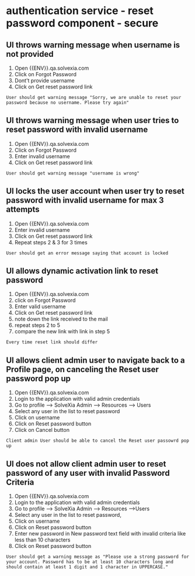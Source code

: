 # authentication service - reset password component - secure 

## UI throws warning message  when username is not provided

1. Open {{ENV}}.qa.solvexia.com 
2. Click on Forgot Password
3. Dont't provide username
4. Click on Get reset password link

`User should get warning message "Sorry, we are unable to reset your password because no username. Please try again" `

## UI throws warning message when user tries to reset password with invalid username

1. Open {{ENV}}.qa.solvexia.com 
2. Click on Forgot Password
3. Enter invalid username 
4. Click on Get reset password link

`User should get warning message "username is wrong" `

## UI locks the user account when user try to reset password with invalid username for max 3 attempts

1. Open {{ENV}}.qa.solvexia.com
2. Enter invalid username
3. Click on Get reset password link 
4. Repeat steps 2 & 3 for 3 times

`User should get an error message saying that account is locked`

## UI allows dynamic activation link to reset password

1. Open {{ENV}}.qa.solvexia.com 
2. click on Forgot Password
3. Enter valid username
4. Click on Get reset password link 
5. note down the link received to the mail
6. repeat steps 2 to 5
7. compare the new link with link in step 5

`Every time reset link should differ `

## UI allows client admin user to navigate back to a Profile page, on canceling the Reset user password pop up

1. Open {{ENV}}.qa.solvexia.com
2. Login to the application with valid admin credentials
3. Go to profile --> SolveXia Admin --> Resources --> Users 
4. Select any user in the list to reset password
5. Click on username
6. Click on Reset password button
7. Click on Cancel button

`Client admin User should be able to cancel the Reset user passowrd pop up`

## UI does not allow client admin user to reset password of any user with invalid Password Criteria
 
1. Open {{ENV}}.qa.solvexia.com
2. Login to the application with valid admin credentials
3. Go to profile --> SolveXia Admin --> Resources -->Users 
4. Select any user in the list to reset password,
5. Click on username
6. Click on Reset password button 
7. Enter new password in New password text field with invalid criteria like less than 10 characters
8. Click on Reset password button

`User should get a warning message as "Please use a strong password for your account. Password has to be at least 10 characters long and should contain at least 1 digit and 1 character in UPPERCASE."`